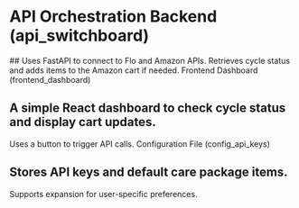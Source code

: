 # API Orchestration Backend (api_switchboard)

## Uses FastAPI to connect to Flo and Amazon APIs.
Retrieves cycle status and adds items to the Amazon cart if needed.
Frontend Dashboard (frontend_dashboard)

## A simple React dashboard to check cycle status and display cart updates.
Uses a button to trigger API calls.
Configuration File (config_api_keys)

## Stores API keys and default care package items.
Supports expansion for user-specific preferences.
